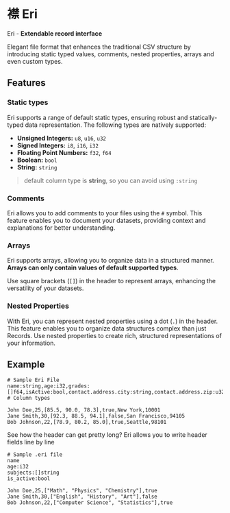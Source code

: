 # 襟 Eri 

Eri - **Extendable record interface**

Elegant file format that enhances the traditional CSV structure by introducing static typed values, comments, nested properties, arrays and even custom types.

## Features

### Static types
Eri supports a range of default static types, ensuring robust and statically-typed data representation. The following types are natively supported:

- **Unsigned Integers:** `u8`, `u16`, `u32`
- **Signed Integers:** `i8`, `i16`, `i32`
- **Floating Point Numbers:** `f32`, `f64`
- **Boolean:** `bool`
- **String:** `string`
> default column type is **string**, so you can avoid using `:string`

### Comments

Eri allows you to add comments to your files using the `#` symbol. This feature enables you to document your datasets, providing context and explanations for better understanding.

### Arrays

Eri supports arrays, allowing you to organize data in a structured manner. **Arrays can only contain values of default supported types**.

Use square brackets (`[]`) in the header to represent arrays, enhancing the versatility of your datasets.

### Nested Properties

With Eri, you can represent nested properties using a dot (`.`) in the header. This feature enables you to organize data structures complex than just Records. Use nested properties to create rich, structured representations of your information.

## Example

```eri
# Sample Eri File
name:string,age:i32,grades:[]f64,isActive:bool,contact.address.city:string,contact.address.zip:u32 # Column types

John Doe,25,[85.5, 90.0, 78.3],true,New York,10001
Jane Smith,30,[92.3, 88.5, 94.1],false,San Francisco,94105
Bob Johnson,22,[78.9, 80.2, 85.0],true,Seattle,98101
```

See how the header can get pretty long? Eri allows you to write header fields line by line

```eri
# Sample .eri file
name
age:i32
subjects:[]string
is_active:bool

John Doe,25,["Math", "Physics", "Chemistry"],true
Jane Smith,30,["English", "History", "Art"],false
Bob Johnson,22,["Computer Science", "Statistics"],true
```
